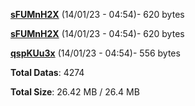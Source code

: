 [**sFUMnH2X**](/data/sFUMnH2X.txt) (14/01/23 - 04:54)- 620 bytes

[**sFUMnH2X**](/data/sFUMnH2X.txt) (14/01/23 - 04:54)- 620 bytes

[**qspKUu3x**](/data/qspKUu3x.txt) (14/01/23 - 04:54)- 556 bytes

**Total Datas**: 4274

**Total Size**: 26.42 MB / 26.4 MB
